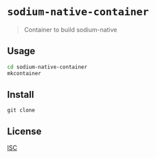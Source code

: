 # `sodium-native-container`

> Container to build sodium-native

## Usage

```sh
cd sodium-native-container
mkcontainer
```

## Install

`git clone`

## License

[ISC](LICENSE)
